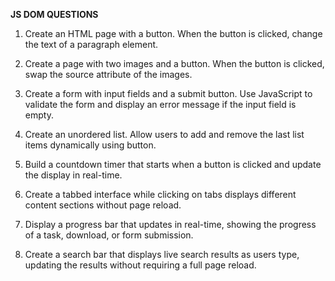 **JS DOM QUESTIONS**

1. Create an HTML page with a button. When the button is clicked, change the text of a paragraph element.

2. Create a page with two images and a button. When the button is clicked, swap the source attribute of the images.

3. Create a form with input fields and a submit button. Use JavaScript to validate the form and display an error message if the input field is empty.

4. Create an unordered list. Allow users to add and remove the last list items dynamically using button.

5. Build a countdown timer that starts when a button is clicked and update the display in real-time.

6. Create a tabbed interface while clicking on tabs displays different content sections without page reload.

7. Display a progress bar that updates in real-time, showing the progress of a task, download, or form submission.

8. Create a search bar that displays live search results as users type, updating the results without requiring a full page reload.
